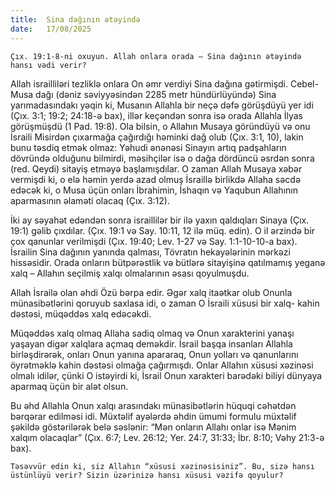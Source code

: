 ```yaml
---
title:  Sina dağının ətəyində
date:   17/08/2025
---
```


`Çıx. 19:1-8-ni oxuyun. Allah onlara orada – Sina dağının ətəyində hansı vədi verir?`

Allah israilliləri tezliklə onlara On əmr verdiyi Sina dağına gətirmişdi. Cebel-Musa dağı (dəniz səviyyəsindən 2285 metr hündürlüyündə) Sina yarımadasındakı yəqin ki, Musanın Allahla bir neçə dəfə görüşdüyü yer idi (Çıx. 3:1; 19:2; 24:18-ə bax), illər keçəndən sonra isə orada Allahla İlyas görüşmüşdü (1 Pad. 19:8). Ola bilsin, o Allahın Musaya göründüyü və onu İsraili Misirdən çıxarmağa çağırdığı həminki dağ olub (Çıx. 3:1, 10), lakin bunu təsdiq etmək olmaz: Yəhudi ənənəsi Sinayın artıq padşahların dövründə olduğunu bilmirdi, məsihçilər isə o dağa dördüncü əsrdən sonra (red. Qeydi) sitayiş etməyə başlamışdılar. O zaman Allah Musaya xəbər vermişdi ki, o elə həmin yerdə azad olmuş İsraillə birlikdə Allaha səcdə edəcək ki, o Musa üçün onları İbrahimin, İshaqın və Yaqubun Allahının aparmasının əlaməti olacaq (Çıx. 3:12).

İki ay səyahət edəndən sonra israillilər bir ilə yaxın qaldıqları Sinaya (Çıx. 19:1) gəlib çıxdılar. (Çıx. 19:1 və Say. 10:11, 12 ilə müq. edin). O il ərzində bir çox qanunlar verilmişdi (Çıx. 19:40; Lev. 1-27 və Say. 1:1-10-10-a bax). İsrailin Sina dağının yanında qalması, Tövratın hekayələrinin mərkəzi hissəsidir. Orada onların bütpərəstlik və bütlərə sitayişinə qatılmamış yeganə xalq – Allahın seçilmiş xalqı olmalarının əsası qoyulmuşdu.

Allah İsrailə olan əhdi Özü bərpa edir. Əgər xalq itaətkar olub Onunla münasibətlərini qoruyub saxlasa idi, o zaman O İsraili xüsusi bir xalq- kahin dəstəsi, müqəddəs xalq edəcəkdi.

Müqəddəs xalq olmaq Allaha sadiq olmaq və Onun xarakterini yanaşı yaşayan digər xalqlara açmaq deməkdir. İsrail başqa insanları Allahla birləşdirərək, onları Onun yanına apararaq, Onun yolları və qanunlarını öyrətməklə kahin dəstəsi olmağa çağırmışdı. Onlar Allahın xüsusi xəzinəsi olmalı idilər, çünki O istəyirdi ki, İsrail Onun xarakteri barədəki biliyi dünyaya aparmaq üçün bir alət olsun.

Bu əhd Allahla Onun xalqı arasındakı münasibətlərin hüquqi cəhətdən bərqərar edilməsi idi. Müxtəlif ayələrdə əhdin ümumi formulu müxtəlif şəkildə göstərilərək belə səslənir: “Mən onların Allahı onlar isə Mənim xalqım olacaqlar” (Çıx. 6:7; Lev. 26:12; Yer. 24:7, 31:33; İbr. 8:10; Vəhy 21:3-ə bax).

`Təsəvvür edin ki, siz Allahın “xüsusi xəzinəsisiniz”. Bu, sizə hansı üstünlüyü verir? Sizin üzərinizə hansı xüsusi vəzifə qoyulur?`